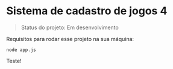 <h1>Sistema de cadastro de jogos 4</h1>

> Status do projeto: Em desenvolvimento

Requisitos para rodar esse projeto na sua máquina:
```
node app.js
```
Teste!